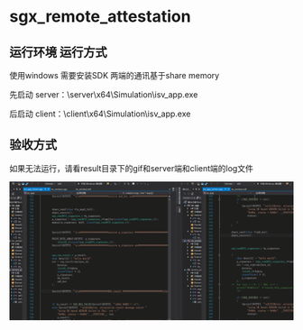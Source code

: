 # sgx_remote_attestation


## 运行环境 运行方式

使用windows 需要安装SDK 两端的通讯基于share memory

先启动 server：\server\x64\Simulation\isv_app.exe

后启动 client：\client\x64\Simulation\isv_app.exe

## 验收方式

如果无法运行，请看result目录下的gif和server端和client端的log文件

![](result/result_run.gif)